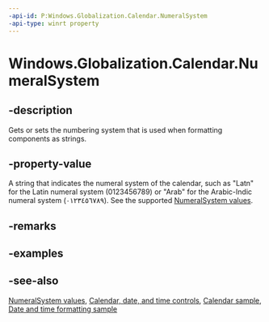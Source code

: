 ```yaml
---
-api-id: P:Windows.Globalization.Calendar.NumeralSystem
-api-type: winrt property
---
```


<!-- Property syntax
public string NumeralSystem { get;  set; }
-->

# Windows.Globalization.Calendar.NumeralSystem

## -description
Gets or sets the numbering system that is used when formatting components as strings.

## -property-value
A string that indicates the numeral system of the calendar, such as "Latn" for the Latin numeral system (0123456789) or "Arab" for the Arabic-Indic numeral system (٠١٢٣٤٥٦٧٨٩). See the supported [NumeralSystem values](https://docs.microsoft.com/previous-versions/windows/apps/jj236471(v=win.10)).

## -remarks

## -examples

## -see-also
[NumeralSystem values](https://docs.microsoft.com/previous-versions/windows/apps/jj236471(v=win.10)), [Calendar, date, and time controls](/windows/uwp/design/controls-and-patterns/date-and-time), [Calendar sample](https://github.com/Microsoft/Windows-universal-samples/tree/master/Samples/Calendar), [Date and time formatting sample](https://github.com/microsoft/Windows-universal-samples/tree/master/Samples/DateTimeFormatting)

